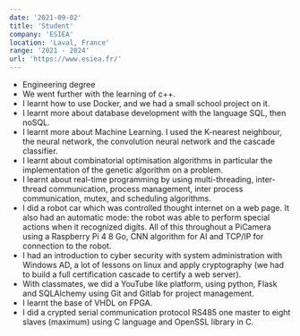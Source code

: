 ```yaml
---
date: '2021-09-02'
title: 'Student'
company: 'ESIEA'
location: 'Laval, France'
range: '2021 - 2024'
url: 'https://www.esiea.fr/'
---
```


- Engineering degree
- We went further with the learning of c++.
- I learnt how to use Docker, and we had a small school project on it.
- I learnt more about database development with the language SQL, then noSQL.
- I learnt more about Machine Learning. I used the K-nearest neighbour, the neural network, the convolution neural network and the cascade classifier.
- I learnt about combinatorial optimisation algorithms in particular the implementation of the genetic algorithm on a problem.
- I learnt about real-time programming by using multi-threading, inter-thread communication, process management, inter process communication, mutex, and scheduling algorithms.
- I did a robot car which was controlled thought internet on a web page. It also had an automatic mode: the robot was able to perform special actions when it recognized digits. All of this throughout a PiCamera using a Raspberry Pi 4 8 Go, CNN algorithm for AI and TCP/IP for connection to the robot.
- I had an introduction to cyber security with system administration with Windows AD, a lot of lessons on linux and apply cryptography (we had to build a full certification cascade to certify a web server).
- With classmates, we did a YouTube like platform, using python, Flask and SQLAlchemy using Git and Gitlab for project management.
- I learnt the base of VHDL on FPGA.
- I did a crypted serial communication protocol RS485 one master to eight slaves (maximum) using C language and OpenSSL library in C.
